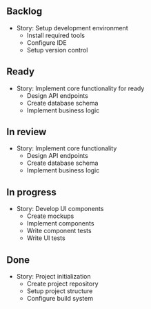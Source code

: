 ## Backlog

- Story: Setup development environment
  - Install required tools
  - Configure IDE
  - Setup version control

## Ready

- Story: Implement core functionality for ready
  - Design API endpoints
  - Create database schema
  - Implement business logic

## In review

- Story: Implement core functionality
  - Design API endpoints
  - Create database schema
  - Implement business logic

## In progress

- Story: Develop UI components
  - Create mockups
  - Implement components
  - Write component tests
  - Write UI tests

## Done
- Story: Project initialization
  - Create project repository
  - Setup project structure
  - Configure build system